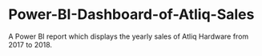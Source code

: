 # Power-BI-Dashboard-of-Atliq-Sales
A Power BI report which displays the yearly sales of Atliq Hardware from 2017 to 2018.
